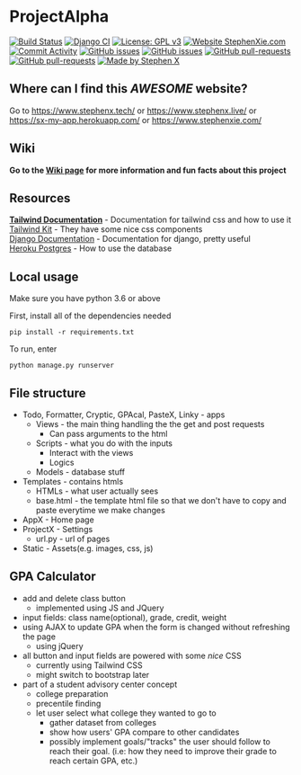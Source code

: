 # ProjectAlpha
[![Build Status](https://travis-ci.com/QLSCO/ProjectAlpha.svg?branch=master)](https://travis-ci.com/QLSCO/ProjectAlpha) [![Django CI](https://github.com/QLSCO/ProjectAlpha/actions/workflows/django.yml/badge.svg)](https://github.com/QLSCO/ProjectAlpha/actions/workflows/django.yml) [![License: GPL v3](https://img.shields.io/badge/License-GPLv3-blue.svg)](https://www.gnu.org/licenses/gpl-3.0) [![Website StephenXie.com](https://img.shields.io/website-up-down-green-red/http/stephenxie.com.svg)](http://stephenxie.com/)[![Commit Activity](https://img.shields.io/github/commit-activity/m/qlsco/projectalpha)](https://github.com/QLSCO/ProjectAlpha/pulse) [![GitHub issues](https://img.shields.io/github/issues/QLSCO/ProjectAlpha)](https://GitHub.com/QLSCO/ProjectAlpha/issues/) [![GitHub issues](https://img.shields.io/github/issues-closed/QLSCO/ProjectAlpha)](https://github.com/QLSCO/ProjectAlpha/issues?q=is%3Aissue+is%3Aclosed) [![GitHub pull-requests](https://img.shields.io/github/issues-pr/QLSCO/ProjectAlpha.svg)](https://GitHub.com/QLSCO/ProjectAlpha/pulls/) [![GitHub pull-requests](https://img.shields.io/github/issues-pr-closed/QLSCO/ProjectAlpha.svg)](https://github.com/QLSCO/ProjectAlpha/pulls?q=is%3Apr+is%3Aclosed) [![Made by Stephen X](https://img.shields.io/badge/Made%20by-Stephen%20X-orange)](https://github.com/StephenXie)
## Where can I find this *AWESOME* website?
Go to https://www.stephenx.tech/ or https://www.stephenx.live/ or https://sx-my-app.herokuapp.com/ or https://www.stephenxie.com/
## Wiki
**Go to the [Wiki page](https://github.com/QLSCO/ProjectAlpha/wiki) for more information and fun facts about this project**
## Resources
**[Tailwind Documentation](https://tailwindcss.com/docs)** - Documentation for tailwind css and how to use it  
[Tailwind Kit](https://www.tailwind-kit.com/) - They have some nice css components  
[Django Documentation](https://docs.djangoproject.com/en/3.1/) - Documentation for django, pretty useful  
[Heroku Postgres](https://devcenter.heroku.com/articles/heroku-postgresql) - How to use the database  
## Local usage
Make sure you have python 3.6 or above  

First, install all of the dependencies needed  
```
pip install -r requirements.txt
```
To run, enter
```
python manage.py runserver
```
## File structure
- Todo, Formatter, Cryptic, GPAcal, PasteX, Linky - apps
  - Views - the main thing handling the the get and post requests
    - Can pass arguments to the html  
  - Scripts - what you do with the inputs
    - Interact with the views
    - Logics
  - Models - database stuff
- Templates - contains htmls
  - HTMLs - what user actually sees
  - base.html - the template html file so that we don't have to copy and paste everytime we make changes   
- AppX - Home page
- ProjectX - Settings
  - url.py - url of pages
- Static - Assets(e.g. images, css, js)
## GPA Calculator
- add and delete class button
  - implemented using JS and JQuery
- input fields: class name(optional), grade, credit, weight
- using AJAX to update GPA when the form is changed without refreshing the page
  - using jQuery
- all button and input fields are powered with some *nice* CSS
  - currently using Tailwind CSS
  - might switch to bootstrap later
- part of a student advisory center concept
  - college preparation
  - precentile finding
  - let user select what college they wanted to go to
    - gather dataset from colleges
    - show how users' GPA compare to other candidates
    - possibly implement goals/"tracks" the user should follow to reach their goal. (i.e: how they need to improve their grade to reach certain GPA, etc.)

